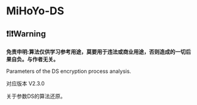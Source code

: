 # MiHoYo-DS

## ❗❕❗Warning

**免责申明:算法仅供学习参考用途，莫要用于违法或商业用途，否则造成的一切后果自负。与作者无关。**


Parameters of the DS encryption process analysis.

对应版本 V2.3.0

关于参数DS的算法还原。



